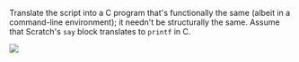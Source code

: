 Translate the script into a C program that's functionally the same  (albeit in a command-line environment); it needn't be structurally the same. Assume that Scratch's `say` block translates to `printf` in C.

![](data/md/5/jeopardy/iter.png)